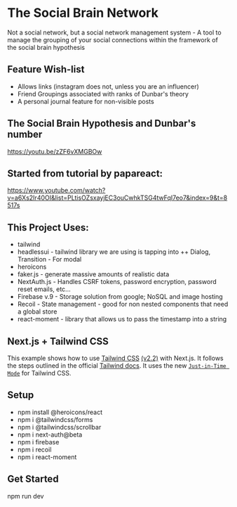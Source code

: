# The Social Brain Network
Not a social network, but a social network management system
	- A tool to manage the grouping of your social connections within the framework of the social brain hypothesis
## Feature Wish-list
- Allows links (instagram does not, unless you are an influencer)
- Friend Groupings associated with ranks of Dunbar's theory
- A personal journal feature for non-visible posts

## The Social Brain Hypothesis and Dunbar's number
https://youtu.be/zZF6vXMGBOw
## Started from tutorial by papareact:
https://www.youtube.com/watch?v=a6Xs2Ir40OI&list=PLtisOZsxayjEC3ouCwhkTSG4twFqI7eo7&index=9&t=8517s

## This Project Uses:
+ tailwind
+ headlessui - tailwind library we are using is tapping into
    ++ Dialog, Transition - For modal
+ heroicons
+ faker.js - generate massive amounts of realistic data
+ NextAuth.js - Handles CSRF tokens, password encryption, password reset emails, etc...
+ Firebase v.9 - Storage solution from google; NoSQL and image hosting
+ Recoil - State management - good for non nested components that need a global store
+ react-moment - library that allows us to pass the timestamp into a string

## Next.js + Tailwind CSS
This example shows how to use [Tailwind CSS](https://tailwindcss.com/) [(v2.2)](https://blog.tailwindcss.com/tailwindcss-2-2) with Next.js. It follows the steps outlined in the official [Tailwind docs](https://tailwindcss.com/docs/guides/nextjs).
It uses the new [`Just-in-Time Mode`](https://tailwindcss.com/docs/just-in-time-mode) for Tailwind CSS.

## Setup
+ npm install @heroicons/react
+ npm i @tailwindcss/forms
+ npm i @tailwindcss/scrollbar
+ npm i next-auth@beta
+ npm i firebase
+ npm i recoil
+ npm i react-moment

## Get Started
npm run dev